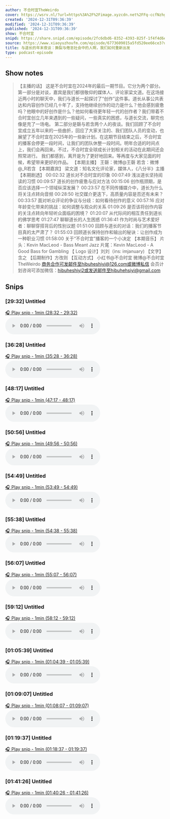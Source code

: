 ```yaml
---
author: 不合时宜TheWeirdo
cover: https://wsrv.nl/?url=https%3A%2F%2Fimage.xyzcdn.net%2FFq-ccfNzhgTqQNzlG-1qA_jOow7l.png&w=200&h=200
created: '2024-12-31T09:36:39'
modified: '2024-12-31T09:36:39'
published: '2024-12-31T09:36:39'
show: 不合时宜
snipd: https://share.snipd.com/episode/2fc6dbd6-8352-4393-825f-1f4f4d6e3167
source: https://www.xiaoyuzhoufm.com/episode/6773609015a5fd520ee66ce3?utm_source=rss
title: 与道长的年末夜谈：撕裂与倦怠社会中的人啊，我们如何重新出发
type: podcast-episode
---
```



## Show notes
> 【主播的话】
> 这是不合时宜在2024年的最后一期节目。它分为两个部分。
> 第一部分是对谈，嘉宾是我们都很敬仰的媒体人、评论家梁文道。在这场接近两小时的聊天中，我们与道长一起探讨了“创作”这件事。道长从事公共表达和内容创作已经几十年了，支持他继续创作的动力是什么？他会感到疲惫吗？他眼中的好创作是什么？他如何看待更年轻一代的创作者？我们带着不合时宜创立几年来遇到的一些疑问，一些真实的困惑，与道长交流，聊完也像是充了一场电。
> 第二部分是磬与若含两个人的夜谈。我们回顾了不合时宜成立五年以来的一些曲折，回应了大家关注的、我们团队人员的变动，也展望了不合时宜在2025年的一些新计划。在这期节目结束之后，不合时宜的播客会停更一段时间，让我们的团队休整一段时间。明年合适的时间点上，我们会再回来。不过，不合时宜全球成长计划相关的活动在此期间还会照常进行。
> 我们都感到，离开是为了更好地回来。等再度与大家见面的时候，希望带来更好的作品。
> 【本期主播】
> 王磬：微博@王磬
> 若含：微博@_R若含
> 【本期嘉宾】
> 梁文道：知名文化评论家，媒体人，《八分半》主播
> 【本期剧透】
> 00:02:32 道长对不合时宜的印象
> 00:07:49 浅淡道长坚持阅读的习惯
> 00:09:57 道长的创作疲惫与应对方法
> 00:15:06 创作瓶颈期，是否应该选择一个领域纵深发展？
> 00:23:57 在不同传播媒介中，道长为什么将关注点转向音频
> 00:28:50 社交媒介更迭下，高质量内容是否还有未来？
> 00:33:57 面对听众评论的争议与分歧：如何看待创作的意义
> 00:57:16 应对年龄变化带来的挑战：如何调整与观众的关系
> 01:09:26 是否该将创作内容的关注点转向年轻听众面临的困境？
> 01:20:07 从代际间的相互责任到道长的佛学思考
> 01:27:47 聊聊道长的人生困惑
> 01:36:41 作为时尚与艺术爱好者：聊聊穿搭背后的性别议题
> 01:51:00 回顾与道长的对话：我们的播客节目真的太严肃了？
> 01:55:03 回顾道长保持创作和输出的秘诀：让创作成为一种职业习惯
> 01:58:00 关于“不合时宜”播客的一个小决定
> 【本期音乐】
> 片头：Kevin MacLeod - Bass Meant Jazz
> 片尾：Kevin MacLeod - A Good Bass for Gambling
> 【 Logo 设计】刘刘（ins: imjanuary)
> 【文字】含之
> 【后期制作】方改则
> 【互动方式】
> 小红书@不合时宜
> 微博@不合时宜TheWeirdo
> 商务合作可发邮件至hibuheshiyi@126.com或微博私信
> 会员计划咨询可添加微信：hibuheshiyi2或发送邮件至hibuhehsiyi@gmail.com

## Snips
### [29:32] Untitled
[🎧 Play snip - 1min️ (28:32 - 29:32)](https://share.snipd.com/snip/85b0a18a-4e41-4fb7-8df5-4c96e1ad659a)
<audio controls> <source src="https://dts-api.xiaoyuzhoufm.com/track/5e280fb8418a84a0461fd076/6773609015a5fd520ee66ce3/media.xyzcdn.net/lpa47EGXmWrd02frlUz6nKBod_3y.m4a#t=28:32,29:32"> </audio>
### [36:28] Untitled
[🎧 Play snip - 1min️ (35:28 - 36:28)](https://share.snipd.com/snip/09d87ff6-ad62-446d-b34b-500067cd2736)
<audio controls> <source src="https://dts-api.xiaoyuzhoufm.com/track/5e280fb8418a84a0461fd076/6773609015a5fd520ee66ce3/media.xyzcdn.net/lpa47EGXmWrd02frlUz6nKBod_3y.m4a#t=35:28,36:28"> </audio>
### [48:17] Untitled
[🎧 Play snip - 1min️ (47:17 - 48:17)](https://share.snipd.com/snip/92d465a4-62f0-411e-84df-fc41101ad04c)
<audio controls> <source src="https://dts-api.xiaoyuzhoufm.com/track/5e280fb8418a84a0461fd076/6773609015a5fd520ee66ce3/media.xyzcdn.net/lpa47EGXmWrd02frlUz6nKBod_3y.m4a#t=47:17,48:17"> </audio>
### [50:56] Untitled
[🎧 Play snip - 1min️ (49:56 - 50:56)](https://share.snipd.com/snip/6652f2ba-903d-43cc-b01c-a4ac140b3ae1)
<audio controls> <source src="https://dts-api.xiaoyuzhoufm.com/track/5e280fb8418a84a0461fd076/6773609015a5fd520ee66ce3/media.xyzcdn.net/lpa47EGXmWrd02frlUz6nKBod_3y.m4a#t=49:56,50:56"> </audio>
### [54:49] Untitled
[🎧 Play snip - 1min️ (53:49 - 54:49)](https://share.snipd.com/snip/489d0c2f-b23c-42dc-92d6-63701e2b5a8c)
<audio controls> <source src="https://dts-api.xiaoyuzhoufm.com/track/5e280fb8418a84a0461fd076/6773609015a5fd520ee66ce3/media.xyzcdn.net/lpa47EGXmWrd02frlUz6nKBod_3y.m4a#t=53:49,54:49"> </audio>
### [55:38] Untitled
[🎧 Play snip - 1min️ (54:38 - 55:38)](https://share.snipd.com/snip/a6db70d9-4aa0-473e-8506-2f897af8a410)
<audio controls> <source src="https://dts-api.xiaoyuzhoufm.com/track/5e280fb8418a84a0461fd076/6773609015a5fd520ee66ce3/media.xyzcdn.net/lpa47EGXmWrd02frlUz6nKBod_3y.m4a#t=54:38,55:38"> </audio>
### [56:07] Untitled
[🎧 Play snip - 1min️ (55:07 - 56:07)](https://share.snipd.com/snip/85271d0f-b6f4-4bb2-9e1e-95e85f095bf5)
<audio controls> <source src="https://dts-api.xiaoyuzhoufm.com/track/5e280fb8418a84a0461fd076/6773609015a5fd520ee66ce3/media.xyzcdn.net/lpa47EGXmWrd02frlUz6nKBod_3y.m4a#t=55:07,56:07"> </audio>
### [59:12] Untitled
[🎧 Play snip - 1min️ (58:12 - 59:12)](https://share.snipd.com/snip/3cb6a4ab-d7d4-4e98-a96a-bc5392dfc77c)
<audio controls> <source src="https://dts-api.xiaoyuzhoufm.com/track/5e280fb8418a84a0461fd076/6773609015a5fd520ee66ce3/media.xyzcdn.net/lpa47EGXmWrd02frlUz6nKBod_3y.m4a#t=58:12,59:12"> </audio>
### [01:05:39] Untitled
[🎧 Play snip - 1min️ (01:04:39 - 01:05:39)](https://share.snipd.com/snip/46a427c5-3278-46ce-9f7c-f5a71351630b)
<audio controls> <source src="https://dts-api.xiaoyuzhoufm.com/track/5e280fb8418a84a0461fd076/6773609015a5fd520ee66ce3/media.xyzcdn.net/lpa47EGXmWrd02frlUz6nKBod_3y.m4a#t=01:04:39,01:05:39"> </audio>
### [01:09:07] Untitled
[🎧 Play snip - 1min️ (01:08:07 - 01:09:07)](https://share.snipd.com/snip/4fc86e48-34ed-44f7-9a82-821989d4ec91)
<audio controls> <source src="https://dts-api.xiaoyuzhoufm.com/track/5e280fb8418a84a0461fd076/6773609015a5fd520ee66ce3/media.xyzcdn.net/lpa47EGXmWrd02frlUz6nKBod_3y.m4a#t=01:08:07,01:09:07"> </audio>
### [01:19:37] Untitled
[🎧 Play snip - 1min️ (01:18:37 - 01:19:37)](https://share.snipd.com/snip/03fb307d-d3ec-45f5-9ba6-e0ae6cf1629d)
<audio controls> <source src="https://dts-api.xiaoyuzhoufm.com/track/5e280fb8418a84a0461fd076/6773609015a5fd520ee66ce3/media.xyzcdn.net/lpa47EGXmWrd02frlUz6nKBod_3y.m4a#t=01:18:37,01:19:37"> </audio>
### [01:41:26] Untitled
[🎧 Play snip - 1min️ (01:40:26 - 01:41:26)](https://share.snipd.com/snip/80120817-2c46-4424-b6ac-f59786c01a14)
<audio controls> <source src="https://dts-api.xiaoyuzhoufm.com/track/5e280fb8418a84a0461fd076/6773609015a5fd520ee66ce3/media.xyzcdn.net/lpa47EGXmWrd02frlUz6nKBod_3y.m4a#t=01:40:26,01:41:26"> </audio>
